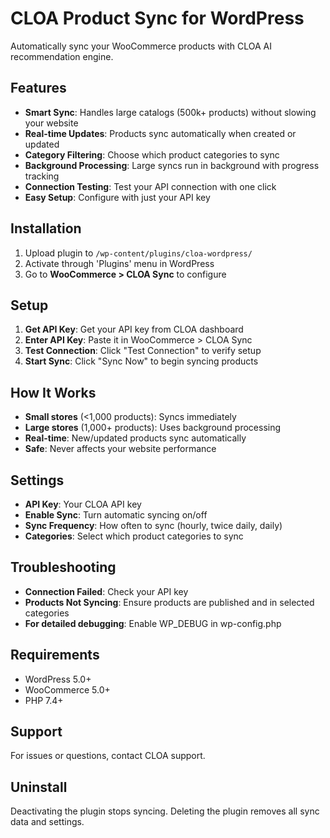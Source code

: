 # CLOA Product Sync for WordPress

Automatically sync your WooCommerce products with CLOA AI recommendation engine.

## Features

- **Smart Sync**: Handles large catalogs (500k+ products) without slowing your website
- **Real-time Updates**: Products sync automatically when created or updated
- **Category Filtering**: Choose which product categories to sync
- **Background Processing**: Large syncs run in background with progress tracking
- **Connection Testing**: Test your API connection with one click
- **Easy Setup**: Configure with just your API key

## Installation

1. Upload plugin to `/wp-content/plugins/cloa-wordpress/`
2. Activate through 'Plugins' menu in WordPress
3. Go to **WooCommerce > CLOA Sync** to configure

## Setup

1. **Get API Key**: Get your API key from CLOA dashboard
2. **Enter API Key**: Paste it in WooCommerce > CLOA Sync
3. **Test Connection**: Click "Test Connection" to verify setup
4. **Start Sync**: Click "Sync Now" to begin syncing products

## How It Works

- **Small stores** (<1,000 products): Syncs immediately
- **Large stores** (1,000+ products): Uses background processing
- **Real-time**: New/updated products sync automatically
- **Safe**: Never affects your website performance

## Settings

- **API Key**: Your CLOA API key
- **Enable Sync**: Turn automatic syncing on/off
- **Sync Frequency**: How often to sync (hourly, twice daily, daily)
- **Categories**: Select which product categories to sync

## Troubleshooting

- **Connection Failed**: Check your API key
- **Products Not Syncing**: Ensure products are published and in selected categories
- **For detailed debugging**: Enable WP_DEBUG in wp-config.php

## Requirements

- WordPress 5.0+
- WooCommerce 5.0+
- PHP 7.4+

## Support

For issues or questions, contact CLOA support.

## Uninstall

Deactivating the plugin stops syncing. Deleting the plugin removes all sync data and settings.